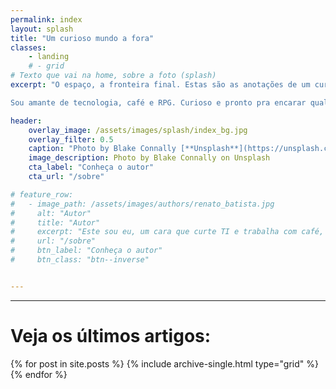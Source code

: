 ```yaml
---
permalink: index
layout: splash
title: "Um curioso mundo a fora"
classes:
    - landing
    # - grid
# Texto que vai na home, sobre a foto (splash)
excerpt: "O espaço, a fronteira final. Estas são as anotações de um curioso, audaciosamente indo, onde nenhum homem jamais esteve. <br /> <br />

Sou amante de tecnologia, café e RPG. Curioso e pronto pra encarar qualquer desafio. Como hobbies, videogames e jogos em geral tem um espaço reservado; livros, filmes e séries de ficção científica e fantasia são meus gêneros preferidos. ☕💻⚙️☁️🎮🕹️👾🎧📷 🇧🇷🐲🧝‍♂️🧙‍♂️🎲"

header:
    overlay_image: /assets/images/splash/index_bg.jpg
    overlay_filter: 0.5
    caption: "Photo by Blake Connally [**Unsplash**](https://unsplash.com/photos/B3l0g6HLxr8)"
    image_description: Photo by Blake Connally on Unsplash
    cta_label: "Conheça o autor"
    cta_url: "/sobre"

# feature_row:
#   - image_path: /assets/images/authors/renato_batista.jpg
#     alt: "Autor"
#     title: "Autor"
#     excerpt: "Este sou eu, um cara que curte TI e trabalha com café, bebe cerveja e água abcdef, ghij, vamos ver se vai mais rápido agora."
#     url: "/sobre"
#     btn_label: "Conheça o autor"
#     btn_class: "btn--inverse"


---
```


---
# Veja os últimos artigos:

<div class="grid__wrapper">  
{% for post in site.posts %}
    {% include archive-single.html type="grid" %}
{% endfor %}
</div>
